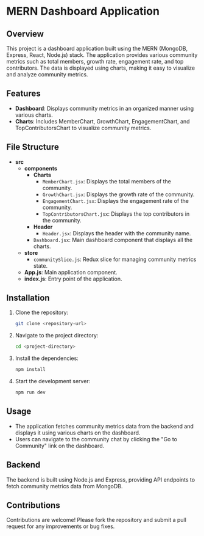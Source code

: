 # MERN Dashboard Application

## Overview

This project is a dashboard application built using the MERN (MongoDB, Express, React, Node.js) stack. The application provides various community metrics such as total members, growth rate, engagement rate, and top contributors. The data is displayed using charts, making it easy to visualize and analyze community metrics.

## Features

- **Dashboard**: Displays community metrics in an organized manner using various charts.
- **Charts**: Includes MemberChart, GrowthChart, EngagementChart, and TopContributorsChart to visualize community metrics.

## File Structure

- **src**
  - **components**
    - **Charts**
      - `MemberChart.jsx`: Displays the total members of the community.
      - `GrowthChart.jsx`: Displays the growth rate of the community.
      - `EngagementChart.jsx`: Displays the engagement rate of the community.
      - `TopContributorsChart.jsx`: Displays the top contributors in the community.
    - **Header**
      - `Header.jsx`: Displays the header with the community name.
    - `Dashboard.jsx`: Main dashboard component that displays all the charts.
  - **store**
    - `communitySlice.js`: Redux slice for managing community metrics state.
  - **App.js**: Main application component.
  - **index.js**: Entry point of the application.

## Installation

1. Clone the repository:

   ```bash
   git clone <repository-url>

2. Navigate to the project directory:
    ```bash
    cd <project-directory>
3. Install the dependencies:
   ```bash
   npm install

4. Start the development server:
    ```bash
    npm run dev

## Usage
- The application fetches community metrics data from the backend and displays it using various charts on the dashboard.
- Users can navigate to the community chat by clicking the "Go to Community" link on the dashboard.

## Backend
The backend is built using Node.js and Express, providing API endpoints to fetch community metrics data from MongoDB.

## Contributions
Contributions are welcome! Please fork the repository and submit a pull request for any improvements or bug fixes.